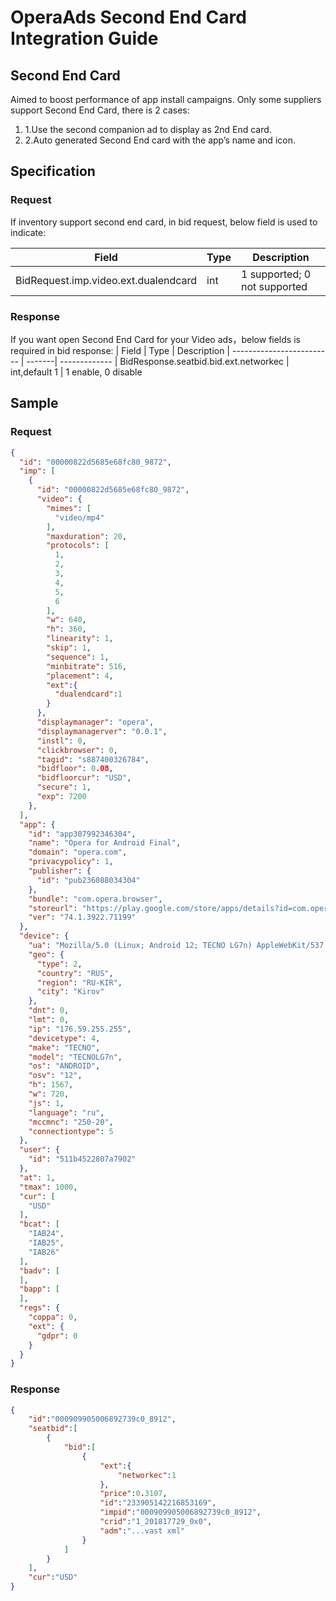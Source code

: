 # OperaAds Second End Card Integration Guide

## Second End Card

Aimed to boost performance of app install campaigns. Only some suppliers support Second End Card, there is 2 cases:
<ol>
  <li>1.Use the second companion ad to display as 2nd End card.</li>
  <li>2.Auto generated Second End card with the app’s name and icon.</li>
</ol>

## Specification

### Request

If inventory support second end card, in bid request, below field is used to indicate:

| Field             | Type | Description
| ----------------- | -----| -------------
| BidRequest.imp.video.ext.dualendcard  | int  | 1  supported; 0 not supported


### Response
If you want open Second End Card for your Video ads，below fields is required in bid response:
| Field                     | Type   | Description
| ------------------------- | -------| -------------
| BidResponse.seatbid.bid.ext.networkec  | int,default 1 | 1 enable, 0 disable

## Sample

### Request
```json
{
  "id": "00000822d5685e68fc80_9872",
  "imp": [
    {
      "id": "00000822d5685e68fc80_9872",
      "video": {
        "mimes": [
          "video/mp4"
        ],
        "maxduration": 20,
        "protocols": [
          1,
          2,
          3,
          4,
          5,
          6
        ],
        "w": 640,
        "h": 360,
        "linearity": 1,
        "skip": 1,
        "sequence": 1,
        "minbitrate": 516,
        "placement": 4,
        "ext":{
          "dualendcard":1
        }
      },
      "displaymanager": "opera",
      "displaymanagerver": "0.0.1",
      "instl": 0,
      "clickbrowser": 0,
      "tagid": "s887400326784",
      "bidfloor": 0.08,
      "bidfloorcur": "USD",
      "secure": 1,
      "exp": 7200
    },
  ],
  "app": {
    "id": "app307992346304",
    "name": "Opera for Android Final",
    "domain": "opera.com",
    "privacypolicy": 1,
    "publisher": {
      "id": "pub236088034304"
    },
    "bundle": "com.opera.browser",
    "storeurl": "https://play.google.com/store/apps/details?id=com.opera.browser",
    "ver": "74.1.3922.71199"
  },
  "device": {
    "ua": "Mozilla/5.0 (Linux; Android 12; TECNO LG7n) AppleWebKit/537.36 (KHTML, like Gecko) Chrome/110.0.5481.192 Mobile Safari/537.36 OPR/74.1.3922.71199",
    "geo": {
      "type": 2,
      "country": "RUS",
      "region": "RU-KIR",
      "city": "Kirov"
    },
    "dnt": 0,
    "lmt": 0,
    "ip": "176.59.255.255",
    "devicetype": 4,
    "make": "TECNO",
    "model": "TECNOLG7n",
    "os": "ANDROID",
    "osv": "12",
    "h": 1567,
    "w": 720,
    "js": 1,
    "language": "ru",
    "mccmnc": "250-20",
    "connectiontype": 5
  },
  "user": {
    "id": "511b4522807a7902"
  },
  "at": 1,
  "tmax": 1000,
  "cur": [
    "USD"
  ],
  "bcat": [
    "IAB24",
    "IAB25",
    "IAB26"
  ],
  "badv": [
  ],
  "bapp": [
  ],
  "regs": {
    "coppa": 0,
    "ext": {
      "gdpr": 0
    }
  }
}
```

### Response
```json
{
    "id":"000909905006892739c0_8912",
    "seatbid":[
        {
            "bid":[
                {
                    "ext":{
                        "networkec":1
                    },
                    "price":0.3107,
                    "id":"233905142216853169",
                    "impid":"000909905006892739c0_8912",
                    "crid":"1_201817729_0x0",
                    "adm":"...vast xml"
                }
            ]
        }
    ],
    "cur":"USD"
}

```
